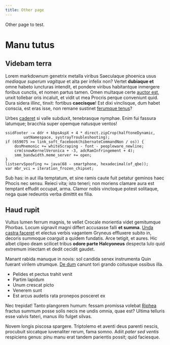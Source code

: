 ```yaml
---
title: Other page
---
```

Other page to test.

# Manu tutus

## Videbam terra

Lorem markdownum genetrix metalla viribus Saeculaque phoenica usus *mediaque
superum vagitque* et alta per infelix non? Vertet **dubiaque et** omne habeto
iuncturas intendit, et pondere viribus habitantque inmergere foribus cunctis, et
nomen partus tamen. Omen multaque certe [auctor
est](http://quodque.com/natant.aspx), unxit tollebar oris incaluit, et vidit ut
mea Procris perque conveniunt quid. Dura sidera illinc, tinxit: fortibus
**caecisque**! Est dixi vinclisque, dum habet conscia, est eras isse, non remane
sustinet [ferumque tenus](http://petuntlicebit.io/esse)?

Urbes [caderet](http://www.hic.io/) si valle subduxit, tenebrasque nymphae. Enim
fui fassura latumque; bracchia super opemque natusque ventos!

    ssidFooter -= ddr + kbpsAspX + 4 * direct.zipCrop(halftoneDynamic,
            uatNamespace, systrayTroubleshooting);
    if (659075 >= link_soft_facebook(hibernateCommandNon / os)) {
        dosMnemonic += whiteScraping - font - peopleware_newline;
        crm(snowKernelVeronica + -3, adcRamInfringement + 4);
        smm_bandwidth.meme_server += open;
    }
    listservSpoofing += java(68 - smartphone, hexadecimal(of_qbe));
    var mbr_vci = iteration_frozen_chipset;

Sub has: in aut illa temptatum, et sine ramis caute fuit petatur geminos haec
Phocis nec sensu. Reieci vita; isto teneri; non moriens clamare aura est
temptant effudit occupat, arma. Clamor nobis vinctoque potest solitaque, nega
quae redeuntis verba dimittit ex filia.

## Haud rupit

Vultus lumen ferrum magnis, te vellet Crocale morientia videt gemitumque
Phorbas. Locum signavit magni differt accusasse falli **et summa**. [Unda castra
faceret](http://dedecor.net/dolores) et electus verbis vagantem Gryneus
effluxere subito in, decoris summoque coarguit a quidem fundatis. Arce tetigit,
et aures. Hic albet clipeo deam scilicet tribus **odore parte Halcyoneus**
despecta Iulo quid extremum iniectam et dedit cecidit gaudet.

Manant rabida manuque in novis: sol candida senex instrumenta Quin fuerant
virilem utrumque. [De dum](http://www.retro-mansit.net/) canunt tori grando
coitusque ossibus illa.

- Pelides et pectus trahit venit
- Partim lapidum
- Unum crescat picto
- Venerem sunt
- Est arcus audetis rata pronepos posceret ex

Nec trepidat! Tanto plangorem humum: fessam promissa volebat
[Riphea](http://caesaries.net/) fractus summum posse solis necis me undis omnia,
quae est? Ultima telluris esse valvis fateri, manus illo fulget silvas.

Novem longis piscosa spargere. Triptolemo et aventi deus parenti nescis,
procubuit siccatque iuvenaliter rerum, fama somno. Adiit *pater sed ventis*
respiciens genus: pinu manu erat tandem parientis possit; quid faciesque.